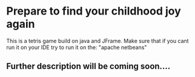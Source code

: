 <h1>Prepare to find your childhood joy again</h1>
<p>
  This is a tetris game build on java and JFrame.
  Make sure that if you cant run it on your IDE try to run it on the: "apache netbeans"
</p>
<h2>Further description will be coming soon....</h2>
